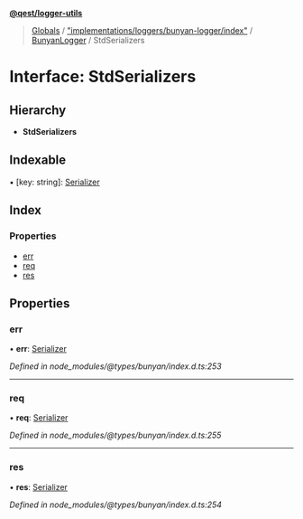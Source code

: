 **[@qest/logger-utils](../README.md)**

> [Globals](../README.md) / ["implementations/loggers/bunyan-logger/index"](../modules/_implementations_loggers_bunyan_logger_index_.md) / [BunyanLogger](../classes/_implementations_loggers_bunyan_logger_index_.bunyanlogger.md) / StdSerializers

# Interface: StdSerializers

## Hierarchy

* **StdSerializers**

## Indexable

▪ [key: string]: [Serializer](../classes/_implementations_loggers_bunyan_logger_index_.bunyanlogger.md#serializer)

## Index

### Properties

* [err](_implementations_loggers_bunyan_logger_index_.bunyanlogger.stdserializers.md#err)
* [req](_implementations_loggers_bunyan_logger_index_.bunyanlogger.stdserializers.md#req)
* [res](_implementations_loggers_bunyan_logger_index_.bunyanlogger.stdserializers.md#res)

## Properties

### err

•  **err**: [Serializer](../classes/_implementations_loggers_bunyan_logger_index_.bunyanlogger.md#serializer)

*Defined in node_modules/@types/bunyan/index.d.ts:253*

___

### req

•  **req**: [Serializer](../classes/_implementations_loggers_bunyan_logger_index_.bunyanlogger.md#serializer)

*Defined in node_modules/@types/bunyan/index.d.ts:255*

___

### res

•  **res**: [Serializer](../classes/_implementations_loggers_bunyan_logger_index_.bunyanlogger.md#serializer)

*Defined in node_modules/@types/bunyan/index.d.ts:254*
